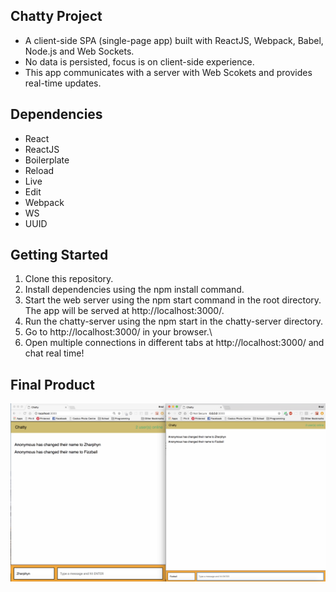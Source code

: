 ## Chatty Project

- A client-side SPA (single-page app) built with ReactJS, Webpack, Babel, Node.js and Web Sockets.
- No data is persisted, focus is on client-side experience.
- This app communicates with a server with Web Scokets and provides real-time updates.

## Dependencies

* React
* ReactJS
* Boilerplate
* Reload
* Live
* Edit
* Webpack
* WS
* UUID

## Getting Started

1. Clone this repository.
1. Install dependencies using the npm install command.
1. Start the web server using the npm start command in the root directory. The app will be served at http://localhost:3000/.
1. Run the chatty-server using the npm start in the chatty-server directory.
1. Go to http://localhost:3000/ in your browser.\
1. Open multiple connections in different tabs at http://localhost:3000/ and chat real time!

## Final Product

!["Chat messages appear on both screens"](https://github.com/Zharphyn/chatty/blob/master/screenshots/Screenshot%202018-04-03%2013.37.15.png)
